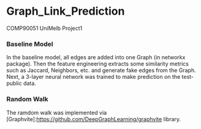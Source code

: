 # Graph_Link_Prediction
COMP90051 UniMelb Project1

### Baseline Model

In the baseline model, all edges are added into one Graph (in networkx package). Then the feature engineering extracts some similarity metrics such as Jaccard, Neighbors, etc. and generate fake edges from the Graph. Next, a 3-layer neural network was trained to make prediction on the test-public data. 


### Random Walk

The ramdom walk was implemented via [Graphvite]:https://github.com/DeepGraphLearning/graphvite library. 
